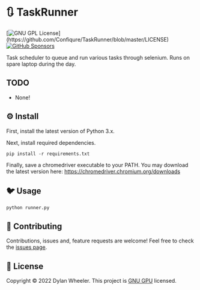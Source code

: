 # 🔃 TaskRunner

[![GNU GPL License](https://img.shields.io/apm/l/atomic-design-ui.svg?)](https://github.com/Confiqure/TaskRunner/blob/master/LICENSE)
[![GitHub Sponsors](https://img.shields.io/github/sponsors/Confiqure)](https://github.com/Confiqure)

Task scheduler to queue and run various tasks through selenium. Runs on spare laptop during the day.

## TODO

* None!

## ⚙️ Install

First, install the latest version of Python 3.x.

Next, install required dependencies.

```shell
pip install -r requirements.txt
```

Finally, save a chromedriver executable to your PATH. You may download the latest version here: <https://chromedriver.chromium.org/downloads>

## 🐦 Usage

```shell
python runner.py
```

## 🤝 Contributing

Contributions, issues and, feature requests are welcome! Feel free to check the [issues page](https://github.com/Confiqure/TaskRunner/issues).

## 📝 License

Copyright © 2022 Dylan Wheeler.
This project is [GNU GPU](https://github.com/Confiqure/TaskRunner/blob/master/LICENSE) licensed.
